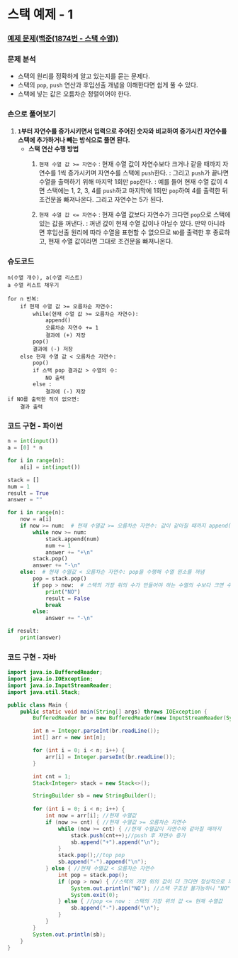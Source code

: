 # 스택 예제 - 1

### [예제 문제(백준(1874번 - 스택 수열))](https://www.acmicpc.net/problem/1874)

### 문제 분석
- 스택의 원리를 정확하게 알고 있는지를 묻는 문제다.
- 스택의 `pop`, `push` 연산과 후입선출 개념을 이해한다면 쉽게 풀 수 있다.
- 스택에 넣는 값은 오름차순 정렬이어야 한다.

### 손으로 풀어보기
1. **`1`부터 자연수를 증가시키면서 입력으로 주어진 숫자와 비교하여 증가시킨 자연수를 스택에 추가하거나 빼는 방식으로 풀면 된다.**
   - **스택 연산 수행 방법**
     1. `현재 수열 값 >= 자연수`
     : 현재 수열 값이 자연수보다 크거나 같을 때까지 자연수를 1씩 증가시키며 자연수를 스택에 `push`한다. 
     : 그리고 `push`가 끝나면 수열을 출력하기 위해 마지막 1회만 `pop`한다.
     : 예를 들어 현재 수열 값이 4면 스택에는 1, 2, 3, 4를 `push`하고 마지막에 1회만 `pop`하여 4를 출력한 뒤 조건문을 빠져나온다. 그리고 자연수는 5가 된다. 
     
     2. `현재 수열 값 <= 자연수`
     : 현재 수열 값보다 자연수가 크다면 `pop`으로 스택에 있는 값을 꺼낸다.
     : 꺼낸 값이 현재 수열 값이나 아닐수 있다. 만약 아니라면 후입선출 원리에 따라 수열을 표현할 수 없으므로 `NO`를 출력한 후 종료하고, 현재 수열 값이라면
        그대로 조건문을 빠져나온다.
     
### 슈도코드
```text
n(수열 개수), a(수열 리스트)
a 수열 리스트 채우기

for n 반복:
    if 현재 수열 값 >= 오름차순 자연수:
        while(현재 수열 값 >= 오름차순 자연수):
            append()
            오름차순 자연수 += 1
            결과에 (+) 저장
        pop()
        결과에 (-) 저장
    else 현재 수열 값 < 오름차순 자연수:
        pop()
        if 스택 pop 결과값 > 수열의 수:
            NO 출력
        else :
            결과에 (-) 저장
if NO를 출력한 적이 없으면:
    결과 출력
```

### 코드 구현 - 파이썬
```python
n = int(input())
a = [0] * n

for i in range(n):
    a[i] = int(input())

stack = []
num = 1
result = True
answer = ""

for i in range(n):
    now = a[i]
    if now >= num:  # 현재 수열값 >= 오름차순 자연수: 값이 같아질 때까지 append(push) 수행
        while now >= num:
            stack.append(num)
            num += 1
            answer += "+\n"
        stack.pop()
        answer += "-\n"
    else:  # 현재 수열값 < 오름차순 자연수: pop을 수행해 수열 원소를 꺼냄
        pop = stack.pop()
        if pop > now:  # 스택의 가장 위의 수가 만들어야 하는 수열의 수보다 크면 수열을 출력할 수 없음
            print("NO")
            result = False
            break
        else:
            answer += "-\n"

if result:
    print(answer)

```

### 코드 구현 - 자바
```java
import java.io.BufferedReader;
import java.io.IOException;
import java.io.InputStreamReader;
import java.util.Stack;

public class Main {
    public static void main(String[] args) throws IOException {
        BufferedReader br = new BufferedReader(new InputStreamReader(System.in));

        int n = Integer.parseInt(br.readLine());
        int[] arr = new int[n];

        for (int i = 0; i < n; i++) {
            arr[i] = Integer.parseInt(br.readLine());
        }

        int cnt = 1;
        Stack<Integer> stack = new Stack<>();

        StringBuilder sb = new StringBuilder();
        
        for (int i = 0; i < n; i++) {
            int now = arr[i]; //현재 수열값
            if (now >= cnt) { //현재 수열값 >= 오름차순 자연수
                while (now >= cnt) { //현재 수열값이 자연수와 같아질 때까지
                    stack.push(cnt++);//push 후 자연수 증가
                    sb.append("+").append("\n");
                }
                stack.pop();//top pop
                sb.append("-").append("\n");
            } else { //현재 수열값 < 오름차순 자연수
                int pop = stack.pop();
                if (pop > now) { //스택의 가장 위의 값이 더 크다면 정상적으로 꺼내야 할 값이 현재 top보다 밑에 있음
                    System.out.println("NO"); //스택 구조상 불가능하니 "NO"를 출력하고 프로세스 종료
                    System.exit(0);
                } else { //pop <= now : 스택의 가장 위의 값 <= 현재 수열값
                    sb.append("-").append("\n");
                }
            }
        }
        System.out.println(sb);
    }
}
```